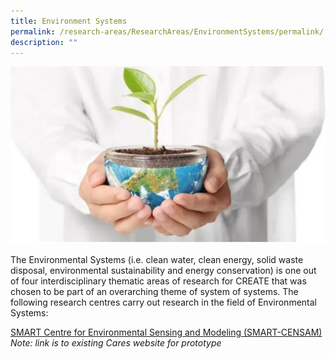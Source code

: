 ```yaml
---
title: Environment Systems
permalink: /research-areas/ResearchAreas/EnvironmentSystems/permalink/
description: ""
---
```



![](/images/Research%20Areas/EnvironmentSystems.png)

The Environmental Systems (i.e. clean water, clean energy, solid waste disposal, environmental sustainability and energy conservation) is one out of four interdisciplinary thematic areas of research for CREATE that was chosen to be part of an overarching theme of system of systems. The following research centres carry out research in the field of Environmental Systems:


[SMART Centre for Environmental Sensing and Modeling (SMART-CENSAM)](/AMR/AboutAMR/permalink/)
*Note: link is to existing Cares website for prototype*